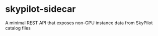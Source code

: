 # skypilot-sidecar
A minimal REST API that exposes non-GPU instance data from SkyPilot catalog files
